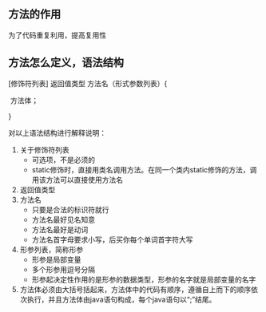 ## 方法的作用

为了代码重复利用，提高复用性

## 方法怎么定义，语法结构

[修饰符列表] 返回值类型 方法名（形式参数列表）{

​		方法体；

}

对以上语法结构进行解释说明：

1. 关于修饰符列表
   - 可选项，不是必须的
   - static修饰时，直接用类名调用方法。在同一个类内static修饰的方法，调用该方法可以直接使用方法名
2. 返回值类型
3. 方法名
   - 只要是合法的标识符就行
   - 方法名最好见名知意
   - 方法名最好是动词
   - 方法名首字母要求小写，后买你每个单词首字符大写
4. 形参列表，简称形参
   - 形参是局部变量
   - 多个形参用逗号分隔
   - 形参起决定性作用的是形参的数据类型，形参的名字就是局部变量的名字
5. 方法体必须由大括号括起来，方法体中的代码有顺序，遵循自上而下的顺序依次执行，并且方法体由java语句构成，每个java语句以“;”结尾。

